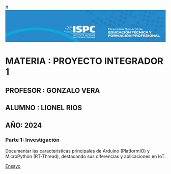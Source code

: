#![alt text](image.png)

# MATERIA : PROYECTO INTEGRADOR 1

## PROFESOR : GONZALO VERA

## ALUMNO : LIONEL RIOS

## AÑO: 2024

### Parte 1: Investigación

Documentar las características principales de Arduino (PlatformIO) y MicroPython (RT-Thread), destacando sus diferencias y aplicaciones en IoT.

[Ensayo](./)

